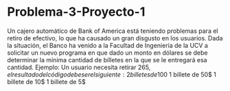 # Problema-3-Proyecto-1
Un cajero automático de Bank of America está teniendo problemas para el retiro de efectivo, lo que ha causado un gran disgusto en los usuarios. Dada la situación, el Banco ha venido a la Facultad de Ingeniería de la UCV a solicitar un nuevo programa en que dado un monto en dólares se debe determinar la mínima cantidad de billetes en la que se le entregará esa cantidad. Ejemplo: Un usuario necesita retirar 265$, el resultado del código debe ser el siguiente:2 billetes de 100$ 1 billete de 50$ 1 billete de 10$ 1 billete de 5$
